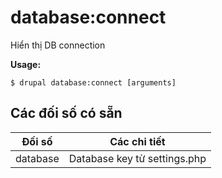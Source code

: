 # database:connect
Hiển thị DB connection

**Usage:**
```
$ drupal database:connect [arguments] 
```

## Các đối số có sẵn
Đối số | Các chi tiết
---------|-------------
database | Database key từ settings.php
